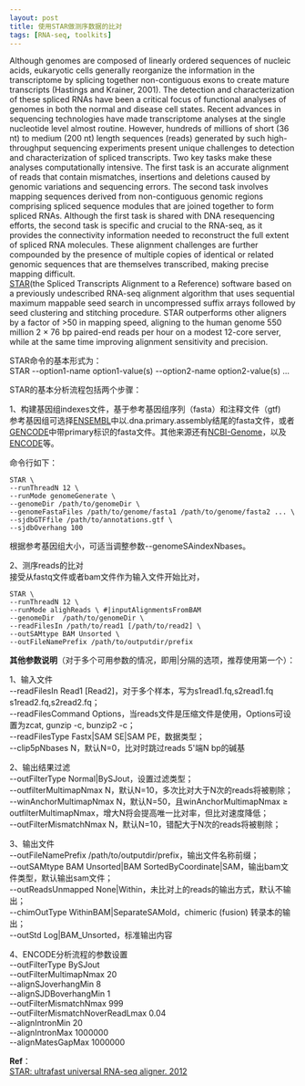```yaml
---
layout: post
title: 使用STAR做测序数据的比对
tags: [RNA-seq, toolkits]
---
```


Although genomes are composed of linearly ordered sequences of nucleic acids, eukaryotic cells generally reorganize the information in the transcriptome by splicing together non-contiguous exons to create mature transcripts (Hastings and Krainer, 2001). The detection and characterization of these spliced RNAs have been a critical focus of functional analyses of genomes in both the normal and disease cell states. Recent advances in sequencing technologies have made transcriptome analyses at the single nucleotide level almost routine. However, hundreds of millions of short (36 nt) to medium (200 nt) length sequences (reads) generated by such high-throughput sequencing experiments present unique challenges to detection and characterization of spliced transcripts. Two key tasks make these analyses computationally intensive. The first task is an accurate alignment of reads that contain mismatches, insertions and deletions caused by genomic variations and sequencing errors. The second task involves mapping sequences derived from non-contiguous genomic regions comprising spliced sequence modules that are joined together to form spliced RNAs. Although the first task is shared with DNA resequencing efforts, the second task is specific and crucial to the RNA-seq, as it provides the connectivity information needed to reconstruct the full extent of spliced RNA molecules. These alignment challenges are further compounded by the presence of multiple copies of identical or related genomic sequences that are themselves transcribed, making precise mapping difficult.  
[STAR](https://github.com/alexdobin/STAR/blob/master/doc/STARmanual.pdf)(the Spliced Transcripts Alignment to a Reference) software based on a previously undescribed RNA-seq alignment algorithm that uses sequential maximum mappable seed search in uncompressed suffix arrays followed by seed clustering and stitching procedure. STAR outperforms other aligners by a factor of >50 in mapping speed, aligning to the human genome 550 million 2 × 76 bp paired-end reads per hour on a modest 12-core server, while at the same time improving alignment sensitivity and precision.

STAR命令的基本形式为：  
STAR --option1-name option1-value(s) --option2-name option2-value(s) ...

STAR的基本分析流程包括两个步骤：

1、构建基因组indexes文件，基于参考基因组序列（fasta）和注释文件（gtf)  
参考基因组可选择[ENSEMBL](https://asia.ensembl.org/index.html)中以.dna.primary.assembly结尾的fasta文件，或者[GENCODE](https://www.gencodegenes.org/)中带primary标识的fasta文件。其他来源还有[NCBI-Genome](https://www.ncbi.nlm.nih.gov/genome/?term=)，以及[ENCODE](https://www.encodeproject.org/)等。  

命令行如下：

```shell
STAR \
--runThreadN 12 \
--runMode genomeGenerate \
--genomeDir /path/to/genomeDir \
--genomeFastaFiles /path/to/genome/fasta1 /path/to/genome/fasta2 ... \
--sjdbGTFfile /path/to/annotations.gtf \
--sjdbOverhang 100
```

根据参考基因组大小，可适当调整参数--genomeSAindexNbases。

2、测序reads的比对  
接受从fastq文件或者bam文件作为输入文件开始比对，

```shell
STAR \
--runThreadN 12 \
--runMode alighReads \ #|inputAlignmentsFromBAM
--genomeDir  /path/to/genomeDir \
--readFilesIn /path/to/read1 [/path/to/read2] \
--outSAMtype BAM Unsorted \
--outFileNamePrefix /path/to/outputdir/prefix
```

**其他参数说明**（对于多个可用参数的情况，即用\|分隔的选项，推荐使用第一个）：  

1、输入文件  
--readFilesIn Read1 \[Read2\]，对于多个样本，写为s1read1.fq,s2read1.fq s1read2.fq,s2read2.fq；  
--readFilesCommand Options，当reads文件是压缩文件是使用，Options可设置为zcat, gunzip -c, bunzip2 -c；  
--readFilesType Fastx|SAM SE|SAM PE，数据类型；  
--clip5pNbases N，默认N=0，比对时跳过reads 5'端N bp的碱基

2、输出结果过滤  
--outFilterType Normal|BySJout，设置过滤类型；  
--outfilterMultimapNmax N，默认N=10，多次比对大于N次的reads将被剔除；  
--winAnchorMultimapNmax N，默认N=50，且winAnchorMultimapNmax $\ge$ outfilterMultimapNmax，增大N将会提高唯一比对率，但比对速度降低；  
--outFilterMismatchNmax N，默认N=10，错配大于N次的reads将被剔除；  

3、输出文件  
--outFileNamePrefix /path/to/outputdir/prefix，输出文件名称前缀；  
--outSAMtype BAM Unsorted|BAM SortedByCoordinate|SAM，输出bam文件类型，默认输出sam文件；  
--outReadsUnmapped None|Within，未比对上的reads的输出方式，默认不输出；  
--chimOutType WithinBAM|SeparateSAMold，chimeric (fusion) 转录本的输出；  
--outStd Log|BAM_Unsorted，标准输出内容

4、ENCODE分析流程的参数设置  
--outFilterType BySJout  
--outFilterMultimapNmax 20  
--alignSJoverhangMin 8  
--alignSJDBoverhangMin 1  
--outFilterMismatchNmax 999  
--outFilterMismatchNoverReadLmax 0.04  
--alignIntronMin 20  
--alignIntronMax 1000000  
--alignMatesGapMax 1000000

**Ref**：  
[STAR: ultrafast universal RNA-seq aligner. 2012](https://academic.oup.com/bioinformatics/article/29/1/15/272537)
